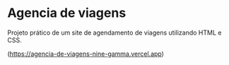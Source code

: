 # Agencia de viagens
Projeto prático de um site de agendamento de viagens utilizando HTML e CSS.

(https://agencia-de-viagens-nine-gamma.vercel.app)